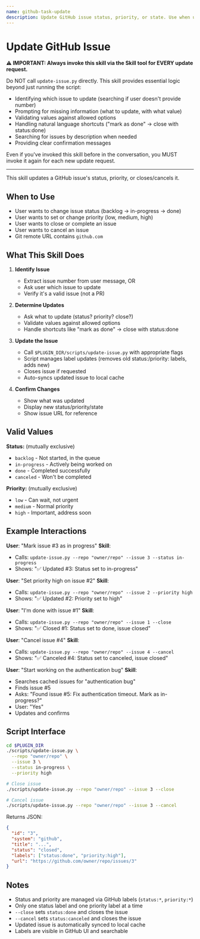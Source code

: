 ```yaml
---
name: github-task-update
description: Update GitHub issue status, priority, or state. Use when user wants to mark issue as in-progress, change priority, close, or cancel an issue. Git remote must contain 'github.com'.
---
```


# Update GitHub Issue

**⚠️ IMPORTANT: Always invoke this skill via the Skill tool for EVERY update request.**

Do NOT call `update-issue.py` directly. This skill provides essential logic beyond just running the script:

- Identifying which issue to update (searching if user doesn't provide number)
- Prompting for missing information (what to update, with what value)
- Validating values against allowed options
- Handling natural language shortcuts ("mark as done" → close with status:done)
- Searching for issues by description when needed
- Providing clear confirmation messages

Even if you've invoked this skill before in the conversation, you MUST invoke it again for each new update request.

---

This skill updates a GitHub issue's status, priority, or closes/cancels it.

## When to Use

- User wants to change issue status (backlog → in-progress → done)
- User wants to set or change priority (low, medium, high)
- User wants to close or complete an issue
- User wants to cancel an issue
- Git remote URL contains `github.com`

## What This Skill Does

1. **Identify Issue**
   - Extract issue number from user message, OR
   - Ask user which issue to update
   - Verify it's a valid issue (not a PR)

2. **Determine Updates**
   - Ask what to update (status? priority? close?)
   - Validate values against allowed options
   - Handle shortcuts like "mark as done" → close with status:done

3. **Update the Issue**
   - Call `$PLUGIN_DIR/scripts/update-issue.py` with appropriate flags
   - Script manages label updates (removes old status:/priority: labels, adds new)
   - Closes issue if requested
   - Auto-syncs updated issue to local cache

4. **Confirm Changes**
   - Show what was updated
   - Display new status/priority/state
   - Show issue URL for reference

## Valid Values

**Status:** (mutually exclusive)

- `backlog` - Not started, in the queue
- `in-progress` - Actively being worked on
- `done` - Completed successfully
- `canceled` - Won't be completed

**Priority:** (mutually exclusive)

- `low` - Can wait, not urgent
- `medium` - Normal priority
- `high` - Important, address soon

## Example Interactions

**User**: "Mark issue #3 as in progress"
**Skill**:

- Calls: `update-issue.py --repo "owner/repo" --issue 3 --status in-progress`
- Shows: "✅ Updated #3: Status set to in-progress"

**User**: "Set priority high on issue #2"
**Skill**:

- Calls: `update-issue.py --repo "owner/repo" --issue 2 --priority high`
- Shows: "✅ Updated #2: Priority set to high"

**User**: "I'm done with issue #1"
**Skill**:

- Calls: `update-issue.py --repo "owner/repo" --issue 1 --close`
- Shows: "✅ Closed #1: Status set to done, issue closed"

**User**: "Cancel issue #4"
**Skill**:

- Calls: `update-issue.py --repo "owner/repo" --issue 4 --cancel`
- Shows: "✅ Canceled #4: Status set to canceled, issue closed"

**User**: "Start working on the authentication bug"
**Skill**:

- Searches cached issues for "authentication bug"
- Finds issue #5
- Asks: "Found issue #5: Fix authentication timeout. Mark as in-progress?"
- User: "Yes"
- Updates and confirms

## Script Interface

```bash
cd $PLUGIN_DIR
./scripts/update-issue.py \
  --repo "owner/repo" \
  --issue 3 \
  --status in-progress \
  --priority high

# Close issue
./scripts/update-issue.py --repo "owner/repo" --issue 3 --close

# Cancel issue
./scripts/update-issue.py --repo "owner/repo" --issue 3 --cancel
```

Returns JSON:

```json
{
  "id": "3",
  "system": "github",
  "title": "...",
  "status": "closed",
  "labels": ["status:done", "priority:high"],
  "url": "https://github.com/owner/repo/issues/3"
}
```

## Notes

- Status and priority are managed via GitHub labels (`status:*`, `priority:*`)
- Only one status label and one priority label at a time
- `--close` sets `status:done` and closes the issue
- `--cancel` sets `status:canceled` and closes the issue
- Updated issue is automatically synced to local cache
- Labels are visible in GitHub UI and searchable
